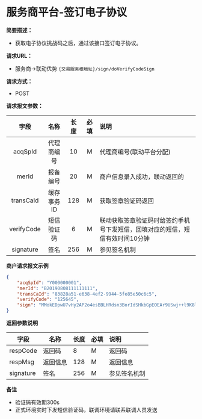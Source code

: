 # 服务商平台-签订电子协议

**简要描述：** 
- 获取电子协议挑战码之后，通过该接口签订电子协议。

**请求URL：** 
- 服务商->联动优势
`{交易服务根地址}/sign/doVerifyCodeSign`

**请求方式：**
- POST 

**请求报文参数：** 

|    字段    |    名称    | 长度 | 必填 | 说明                                                         |
| :--------: | :--------: | :--: | :--: | :----------------------------------------------------------- |
|  acqSpId   | 代理商编号 |  10  |  M   | 代理商编号(联动平台分配)                                     |
|   merId    |  报备编号  |  20  |  M   | 商户信息录入成功，联动返回的                                 |
| transCaId  | 缓存事务ID | 128  |  M   | 获取签章验证码返回                                           |
| verifyCode | 短信验证码 |  6   |  M   | 联动获取签章验证码时给签约手机号下发短信，回填对应的短信，短信有效时间10分钟 |
| signature  |    签名    | 256  |  M   | 参见签名机制                                                 |

 **商户请求报文示例**

```json
{
	"acqSpId": "Y000000001",
	"merId": "B20190808111111111",
    "transCaId": "83828a51-e638-4ef2-9944-5fe85e50c6c5",
	"verifyCode": "125645",
	"sign": "MMokEDpwU7vHy2AP2o4esBBLHRdsn3BorIdSHkbGpEOEAr9USwj++l9K8lyder2Yy/WmtEhyEL9xKiX4mS14ds7OKdzX6tGzy4qc2lsdRRSe5l9I9Gj7NdCLsq1TUccr2gnGibvu9UaAsCUCNmJqBrSW0YUl7+mVND9FFGecBe0="
}
```

 **返回参数说明** 

| 字段      | 名称     | 长度 | 必填 | 说明                          |
| --------- | -------- | ---- | ---- | :---------------------------- |
| respCode  | 返回码   | 8    | M    | 返回码                        |
| respMsg   | 返回信息 | 128  | M    | 返回信息                      |
| signature | 签名     | 256  | M    | 参见签名机制                  |


**备注** 

- 验证码有效期300s
- 正式环境实时下发短信验证码，联调环境请联系联调人员发送